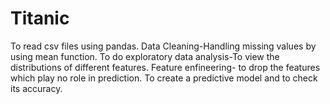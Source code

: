 # Titanic
To read csv files using pandas.
Data Cleaning-Handling missing values by using mean function.
To do exploratory data analysis-To view the distributions of different features. 
Feature enfineering- to drop the features which play no role in prediction.
To create a predictive model and to check its accuracy.
